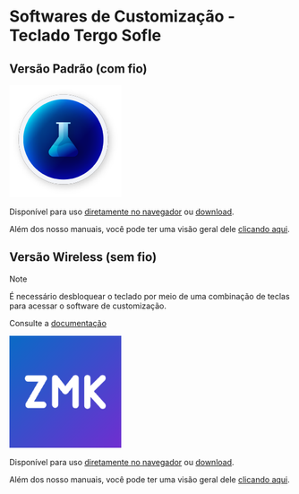 # Softwares de Customização - Teclado Tergo Sofle

## Versão Padrão (com fio)

<a href="https://vial.rocks/"><img src="imagens/vial-icon.png" alt="Vial" width="200"></a>

Disponível para uso [diretamente no navegador](https://vial.rocks/) ou [download](https://get.vial.today/download/).

Além dos nosso manuais, você pode ter uma visão geral dele [clicando aqui](https://get.vial.today/).

## Versão Wireless (sem fio)

> [!NOTE]
>
> É necessário desbloquear o teclado por meio de uma combinação de teclas para acessar o software de customização.
>
> Consulte a [documentação](./MANUAL_TERGO_SOFLE_WIRELESS.md)

<a href="https://zmk.studio/"><img src="imagens/zmk-icon.png" alt="zmk studio" width="200"></a>

Disponível para uso [diretamente no navegador](https://zmk.studio/) ou [download](https://github.com/zmkfirmware/zmk-studio/releases/).

Além dos nosso manuais, você pode ter uma visão geral dele [clicando aqui](https://zmk.dev/docs/features/studio).
